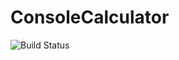 # ConsoleCalculator
![Build Status](https://github.com/milanamaksina/ConsoleCalculator/actions/workflows/dotnet.yml/badge.svg?branch=main)
